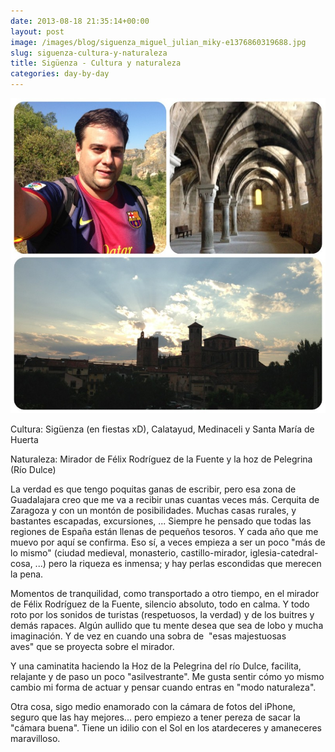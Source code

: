 ```yaml
---
date: 2013-08-18 21:35:14+00:00
layout: post
image: /images/blog/siguenza_miguel_julian_miky-e1376860319688.jpg
slug: siguenza-cultura-y-naturaleza
title: Sigüenza - Cultura y naturaleza
categories: day-by-day
---
```


[![Río Dulce - Sta Mª de Huerta - Sigüenza - Miky - Miguel Julián](/images/blog/siguenza_miguel_julian_miky-e1376860319688.jpg)](/images/blog/siguenza_miguel_julian_miky-e1376860319688.jpg)



Cultura: Sigüenza (en fiestas xD), Calatayud, Medinaceli y Santa María de Huerta

Naturaleza: Mirador de Félix Rodríguez de la Fuente y la hoz de Pelegrina (Río Dulce)

La verdad es que tengo poquitas ganas de escribir, pero esa zona de Guadalajara creo que me va a recibir unas cuantas veces más. Cerquita de Zaragoza y con un montón de posibilidades. Muchas casas rurales, y bastantes escapadas, excursiones, ... Siempre he pensado que todas las regiones de España están llenas de pequeños tesoros. Y cada año que me muevo por aquí se confirma. Eso sí, a veces empieza a ser un poco "más de lo mismo" (ciudad medieval, monasterio, castillo-mirador, iglesia-catedral-cosa, ...) pero la riqueza es inmensa; y hay perlas escondidas que merecen la pena.

Momentos de tranquilidad, como transportado a otro tiempo, en el mirador de Félix Rodríguez de la Fuente, silencio absoluto, todo en calma. Y todo roto por los sonidos de turistas (respetuosos, la verdad) y de los buitres y demás rapaces. Algún aullido que tu mente desea que sea de lobo y mucha imaginación. Y de vez en cuando una sobra de  "esas majestuosas aves" que se proyecta sobre el mirador.

Y una caminatita haciendo la Hoz de la Pelegrina del río Dulce, facilita, relajante y de paso un poco "asilvestrante". Me gusta sentir cómo yo mismo cambio mi forma de actuar y pensar cuando entras en "modo naturaleza".

Otra cosa, sigo medio enamorado con la cámara de fotos del iPhone, seguro que las hay mejores... pero empiezo a tener pereza de sacar la "cámara buena". Tiene un idilio con el Sol en los atardeceres y amaneceres maravilloso.
